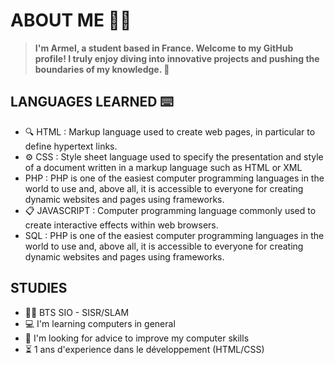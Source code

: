 # ABOUT ME 👩‍💻

 > **I'm Armel, a student based in France. Welcome to my GitHub profile! I truly enjoy diving into innovative projects and pushing the boundaries of my knowledge. 🚀**


## LANGUAGES LEARNED ⌨️

- 🔍 HTML : Markup language used to create web pages, in particular to define hypertext links.
- ⚙ CSS : Style sheet language used to specify the presentation and style of a document written in a markup language such as HTML or XML
- PHP : PHP is one of the easiest computer programming languages in the world to use and, above all, it is accessible to everyone for creating dynamic websites and pages using frameworks.
- 📋 JAVASCRIPT : Computer programming language commonly used to create interactive effects within web browsers.
- SQL : PHP is one of the easiest computer programming languages in the world to use and, above all, it is accessible to everyone for creating dynamic websites and pages using frameworks.

## STUDIES

- 👨‍🎓 BTS SIO - SISR/SLAM
- 💻 I'm learning computers in general
- 🤔 I'm looking for advice to improve my computer skills
- ⏳ 1 ans d'experience dans le développement (HTML/CSS)

